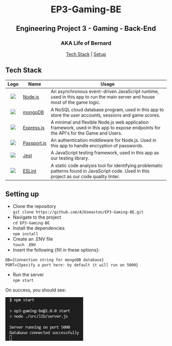 <div align="center">
  <h1> EP3-Gaming-BE </h1>
  <h2>Engineering Project 3 - Gaming - Back-End</h2>
  <h3> AKA Life of Bernard </h3>

[Tech Stack](#stack) | [Setup](#setup)
</div>

## <a name="stack">Tech Stack</a>

| Logo | Name | Usage |
| --- | --- | --- | 
| <div align="center"><img src='https://nodejs.org/static/images/logo.svg' height='40px' /></div> | <a href='https://nodejs.org/en/'>Node.js</a> | An asynchronous event-driven JavaScript runtime, used in this app to run the main server and house most of the game logic. |
| <div align="center"><img src='https://upload.wikimedia.org/wikipedia/commons/thumb/9/93/MongoDB_Logo.svg/2560px-MongoDB_Logo.svg.png' height='40px' /></div> | <a href='https://www.mongodb.com/'>mongoDB</a> | A NoSQL cloud database program, used in this app to store the user accounts, sessions and game scores. |
| <div align="center"><img src='https://miro.medium.com/max/1400/1*XP-mZOrIqX7OsFInN2ngRQ.png' height='40px' /></div> | <a href='https://expressjs.com/'>Express.js</a> | A minimal and flexible Node.js web application framework, used in this app to expose endpoints for the API's for the Game and Users. |
| <div align="center"><img src='https://pbs.twimg.com/profile_images/599259952574693376/DMrPoJtc_400x400.png' height='40px' /> </div> | <a href='https://www.passportjs.org/'>Passport.js</a> | An authentication middleware for Node.js. Used in this app to handle encryption of passwords. |
| <div align="center"><img src='https://ih1.redbubble.net/image.404020079.1876/st,small,507x507-pad,600x600,f8f8f8.u7.jpg' height='40px' /> </div> | <a href='https://jestjs.io/'>Jest</a> | A JavaScript testing framework, used in this app as our testing library. |
| <div align="center"><img src='https://eslint.org/assets/img/favicon.512x512.png' height='40px' /> </div> | <a href='https://eslint.org/'>ESLint</a> | A static code analysis tool for identifying problematic patterns found in JavaScript code. Used in this project as our code quality linter. |

## <a name="setup">Setting up</a>

* Clone the repository  
`git clone https://github.com/AJOsmaston/EP3-Gaming-BE.git`
* Navigate to the project  
`cd EP3-Gaming-BE`
* Install the dependencies  
`npm install`
* Create an .ENV file  
`touch .ENV`
* Insert the following {fill in these options}:
```
DB={Connection string for mongoDB database}
PORT={Specify a port here: by default it will run on 5000}
```
* Run the server  
`npm start`  

On success, you should see:  

![alt text](/media/d6da46c398659cd88f0950e7d63744e7.png)
